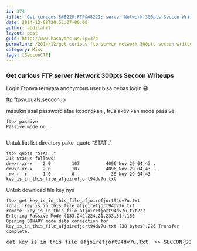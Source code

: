 ```yaml
---
id: 374
title: 'Get curious &#8220;FTP&#8221; server Network 300pts Seccon Writeups'
date: 2014-12-08T20:52:07+00:00
author: abdilahrf
layout: post
guid: http://www.hasnydes.us/?p=374
permalink: /2014/12/get-curious-ftp-server-network-300pts-seccon-writeups/
category: Misc
tags: [SecconCTF]
---
```

### Get curious FTP server Network 300pts Seccon Writeups

Login Ftpnya ternyata anonymous user bisa bebas login 😀

ftp ftpsv.quals.seccon.jp

masukin asal password atau kosongkan , trus aktiv kan mode passive

<pre><code class="language-markup">ftp&gt; passive
Passive mode on.

</code></pre>

Untuk liat list directory pake  quote “STAT .”

<pre><code class="language-markup">ftp&gt; quote "STAT ."
213-Status follows:
drwxr-xr-x    2 0        107          4096 Nov 29 04:43 .
drwxr-xr-x    2 0        107          4096 Nov 29 04:43 ..
-rw-r--r--    1 0        0              38 Nov 29 04:43 key_is_in_this_file_afjoirefjort94dv7u.txt
</code></pre>

Untuk download file key nya

<pre><code class="language-markup">ftp&gt; get key_is_in_this_file_afjoirefjort94dv7u.txt
local: key_is_in_this_file_afjoirefjort94dv7u.txt 
remote: key_is_in_this_file_afjoirefjort94dv7u.txt227 
Entering Passive Mode (133,242,224,21,233,51).150 
Opening BINARY mode data connection for key_is_in_this_file_afjoirefjort94dv7u.txt (38 bytes).226 Transfer complete.</code></pre>

<pre>cat key_is_in_this_file_afjoirefjort94dv7u.txt  &gt;&gt; SECCON{S0m3+im3_Pr0t0c0l_t411_4_1i3.}</pre>